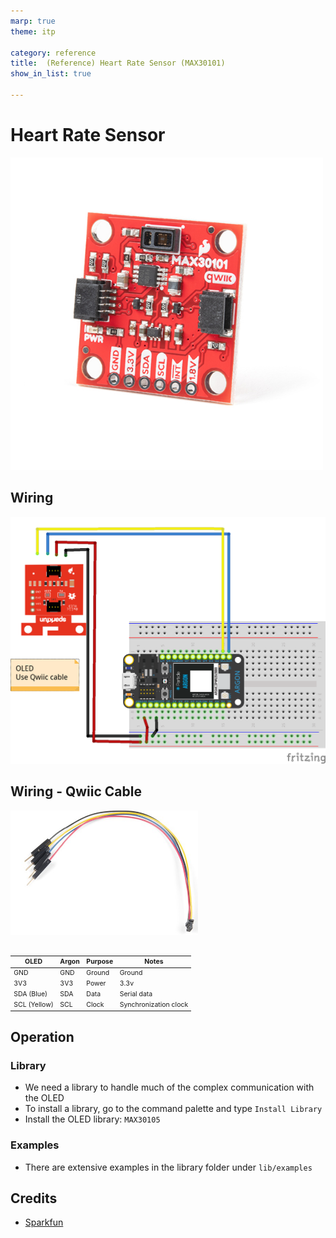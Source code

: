 ```yaml
---
marp: true
theme: itp

category: reference
title:  (Reference) Heart Rate Sensor (MAX30101)
show_in_list: true

---
```

<!-- headingDivider: 2 -->



# Heart Rate Sensor

<img src="heart_rate_sensor.assets/MAX30101.jpg" alt="image-20200416155711370" style="width:500px" />

## Wiring

<img src="heart_rate_sensor.assets/oled_i2c_bb.png" style="width:900px;" />

## Wiring - Qwiic Cable

<img src="heart_rate_sensor.assets/qwiic_cable.jpg" style="width:300px;" />

## 
<span style="font-size:75%">



| OLED         | Argon | Purpose | Notes                 |
| ------------ | ----- | ------- | --------------------- |
| GND          | GND   | Ground  | Ground                |
| 3V3          | 3V3   | Power   | 3.3v                  |
| SDA (Blue)   | SDA   | Data    | Serial data           |
| SCL (Yellow) | SCL   | Clock   | Synchronization clock |

</span>

## Operation

### Library

* We need a library to handle much of the complex communication with the OLED 
* To install a library, go to the command palette and type `Install Library`
* Install the OLED library: `MAX30105`

### Examples

- There are extensive examples in the library folder under `lib/examples`

  



## Credits

- [Sparkfun](https://www.sparkfun.com/products/16474)